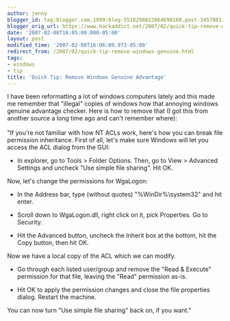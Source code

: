 ```yaml
---
author: jenny
blogger_id: tag:blogger.com,1999:blog-5518298822864690168.post-3457881781934037793
blogger_orig_url: https://www.hackaddict.net/2007/02/quick-tip-remove-windows-genuine.html
date: '2007-02-08T16:05:00.000-05:00'
layout: post
modified_time: '2007-02-08T16:06:09.973-05:00'
redirect_from: /2007/02/quick-tip-remove-windows-genuine.html
tags:
- windows
- tip
title: 'Quick Tip: Remove Windows Genuine Advantage'
---
```


I have been reformatting a lot of windows computers lately and this made me remember that "illegal" copies of windows how that annoying windows genuine advantage checker.  Here is how to remove that (I got this from another source a long time ago and can't remember where):<br/><br/>"If you're not familiar with how NT ACLs work, here's how you can break file permission inheritance. First of all, let's make sure <span class="st" id="st" name="st">Windows</span> will let you access the ACL dialog from the GUI:<ul><li>In explorer, go to Tools &gt; Folder Options. Then, go to View &gt; Advanced Settings and uncheck "Use simple file sharing". Hit OK.</li></ul> <p>Now, let's change the permissions for WgaLogon:</p><ul><li>In the Address bar, type (without quotes) "%WinDir%\system32" and hit enter. <p> </p></li><li>Scroll down to WgaLogon.dll, right click on it, pick Properties. Go to Security.<p> </p></li><li>Hit the Advanced button, uncheck the Inherit box at the bottom, hit the Copy button, then hit OK.</li></ul> <p>Now we have a local copy of the ACL which we can modify.</p><ul><li>Go through each listed user/group and remove the "Read &amp; Execute" permission for that file, leaving the "Read" permission as-is.<p> </p></li><li>Hit OK to apply the permission changes and close the file properties dialog.  Restart the machine.</li></ul> <p>You can now turn "Use simple file sharing" back on, if you want." </p>